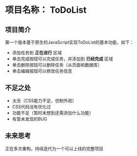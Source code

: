 # 项目名称： ToDoList
## 项目简介
第一个版本基于原生的JavaScript实现ToDoList的基本功能，如下：
- 添加任务到 **正在进行** 区域
- 单击完成按钮可以完成任务，并添加到 **已经完成** 区域
- 单击删除按钮可以删除任务（从页面和数据库）
- 单击编辑按钮可以修改任务信息

## 不足之处

- 太丑（CSS能力不足，仿制外观）
- CSS代码没有优化过
- 功能不足（暂时未想到还需添加什么功能）
- 有暂未发现的BUG

## 未来思考
正在多次重构，持续迭代为一个可以上线的完整项目